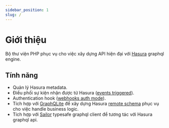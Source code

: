 ```yaml
---
sidebar_position: 1
slug: /
---
```

# Giới thiệu

Bộ thư viện PHP phục vụ cho việc xây dựng API hiện đại với [Hasura](https://hasura.io) graphql engine.

## Tính năng

+ Quản lý Hasura metadata.
+ Điều phối sự kiện nhận được từ Hasura ([events triggered](https://hasura.io/docs/latest/graphql/core/event-triggers/index.html)).
+ Authentication hook ([webhooks auth mode](https://hasura.io/docs/latest/graphql/core/auth/authentication/webhook.html)).
+ Tích hợp với [GraphQLite](https://graphqlite.thecodingmachine.io/) để xây dựng Hasura [remote schema](https://hasura.io/docs/latest/graphql/core/remote-schemas/index.html) phục vụ cho việc handle business logic.
+ Tích hợp với [Sailor](https://github.com/spawnia/sailor) typesafe graphql client để tương tác với Hasura graphql api.


